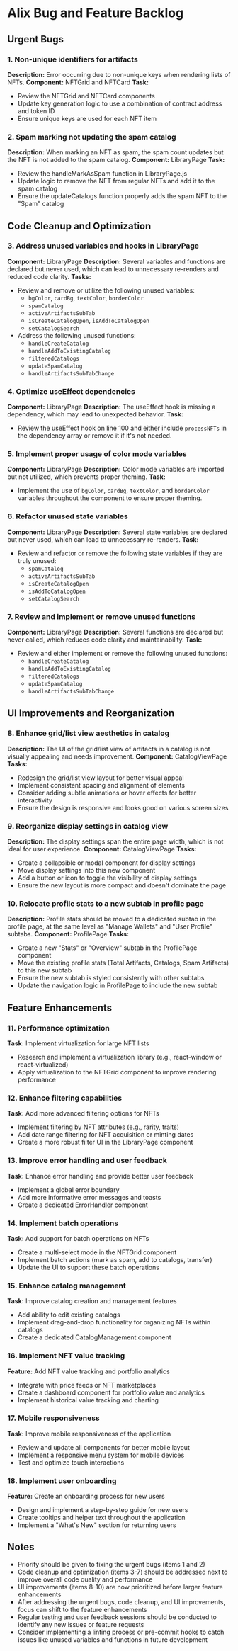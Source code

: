 # Alix Bug and Feature Backlog

## Urgent Bugs

### 1. Non-unique identifiers for artifacts
**Description:** Error occurring due to non-unique keys when rendering lists of NFTs.
**Component:** NFTGrid and NFTCard
**Task:**
- Review the NFTGrid and NFTCard components
- Update key generation logic to use a combination of contract address and token ID
- Ensure unique keys are used for each NFT item

### 2. Spam marking not updating the spam catalog
**Description:** When marking an NFT as spam, the spam count updates but the NFT is not added to the spam catalog.
**Component:** LibraryPage
**Task:**
- Review the handleMarkAsSpam function in LibraryPage.js
- Update logic to remove the NFT from regular NFTs and add it to the spam catalog
- Ensure the updateCatalogs function properly adds the spam NFT to the "Spam" catalog

## Code Cleanup and Optimization

### 3. Address unused variables and hooks in LibraryPage
**Component:** LibraryPage
**Description:** Several variables and functions are declared but never used, which can lead to unnecessary re-renders and reduced code clarity.
**Tasks:**
- Review and remove or utilize the following unused variables:
  - `bgColor`, `cardBg`, `textColor`, `borderColor`
  - `spamCatalog`
  - `activeArtifactsSubTab`
  - `isCreateCatalogOpen`, `isAddToCatalogOpen`
  - `setCatalogSearch`
- Address the following unused functions:
  - `handleCreateCatalog`
  - `handleAddToExistingCatalog`
  - `filteredCatalogs`
  - `updateSpamCatalog`
  - `handleArtifactsSubTabChange`

### 4. Optimize useEffect dependencies
**Component:** LibraryPage
**Description:** The useEffect hook is missing a dependency, which may lead to unexpected behavior.
**Task:**
- Review the useEffect hook on line 100 and either include `processNFTs` in the dependency array or remove it if it's not needed.

### 5. Implement proper usage of color mode variables
**Component:** LibraryPage
**Description:** Color mode variables are imported but not utilized, which prevents proper theming.
**Task:**
- Implement the use of `bgColor`, `cardBg`, `textColor`, and `borderColor` variables throughout the component to ensure proper theming.

### 6. Refactor unused state variables
**Component:** LibraryPage
**Description:** Several state variables are declared but never used, which can lead to unnecessary re-renders.
**Task:**
- Review and refactor or remove the following state variables if they are truly unused:
  - `spamCatalog`
  - `activeArtifactsSubTab`
  - `isCreateCatalogOpen`
  - `isAddToCatalogOpen`
  - `setCatalogSearch`

### 7. Review and implement or remove unused functions
**Component:** LibraryPage
**Description:** Several functions are declared but never called, which reduces code clarity and maintainability.
**Task:**
- Review and either implement or remove the following unused functions:
  - `handleCreateCatalog`
  - `handleAddToExistingCatalog`
  - `filteredCatalogs`
  - `updateSpamCatalog`
  - `handleArtifactsSubTabChange`

## UI Improvements and Reorganization

### 8. Enhance grid/list view aesthetics in catalog
**Description:** The UI of the grid/list view of artifacts in a catalog is not visually appealing and needs improvement.
**Component:** CatalogViewPage
**Tasks:**
- Redesign the grid/list view layout for better visual appeal
- Implement consistent spacing and alignment of elements
- Consider adding subtle animations or hover effects for better interactivity
- Ensure the design is responsive and looks good on various screen sizes

### 9. Reorganize display settings in catalog view
**Description:** The display settings span the entire page width, which is not ideal for user experience.
**Component:** CatalogViewPage
**Tasks:**
- Create a collapsible or modal component for display settings
- Move display settings into this new component
- Add a button or icon to toggle the visibility of display settings
- Ensure the new layout is more compact and doesn't dominate the page

### 10. Relocate profile stats to a new subtab in profile page
**Description:** Profile stats should be moved to a dedicated subtab in the profile page, at the same level as "Manage Wallets" and "User Profile" subtabs.
**Component:** ProfilePage
**Tasks:**
- Create a new "Stats" or "Overview" subtab in the ProfilePage component
- Move the existing profile stats (Total Artifacts, Catalogs, Spam Artifacts) to this new subtab
- Ensure the new subtab is styled consistently with other subtabs
- Update the navigation logic in ProfilePage to include the new subtab

## Feature Enhancements

### 11. Performance optimization
**Task:** Implement virtualization for large NFT lists
- Research and implement a virtualization library (e.g., react-window or react-virtualized)
- Apply virtualization to the NFTGrid component to improve rendering performance

### 12. Enhance filtering capabilities
**Task:** Add more advanced filtering options for NFTs
- Implement filtering by NFT attributes (e.g., rarity, traits)
- Add date range filtering for NFT acquisition or minting dates
- Create a more robust filter UI in the LibraryPage component

### 13. Improve error handling and user feedback
**Task:** Enhance error handling and provide better user feedback
- Implement a global error boundary
- Add more informative error messages and toasts
- Create a dedicated ErrorHandler component

### 14. Implement batch operations
**Task:** Add support for batch operations on NFTs
- Create a multi-select mode in the NFTGrid component
- Implement batch actions (mark as spam, add to catalogs, transfer)
- Update the UI to support these batch operations

### 15. Enhance catalog management
**Task:** Improve catalog creation and management features
- Add ability to edit existing catalogs
- Implement drag-and-drop functionality for organizing NFTs within catalogs
- Create a dedicated CatalogManagement component

### 16. Implement NFT value tracking
**Feature:** Add NFT value tracking and portfolio analytics
- Integrate with price feeds or NFT marketplaces
- Create a dashboard component for portfolio value and analytics
- Implement historical value tracking and charting

### 17. Mobile responsiveness
**Task:** Improve mobile responsiveness of the application
- Review and update all components for better mobile layout
- Implement a responsive menu system for mobile devices
- Test and optimize touch interactions

### 18. Implement user onboarding
**Feature:** Create an onboarding process for new users
- Design and implement a step-by-step guide for new users
- Create tooltips and helper text throughout the application
- Implement a "What's New" section for returning users

## Notes
- Priority should be given to fixing the urgent bugs (items 1 and 2)
- Code cleanup and optimization (items 3-7) should be addressed next to improve overall code quality and performance
- UI improvements (items 8-10) are now prioritized before larger feature enhancements
- After addressing the urgent bugs, code cleanup, and UI improvements, focus can shift to the feature enhancements
- Regular testing and user feedback sessions should be conducted to identify any new issues or feature requests
- Consider implementing a linting process or pre-commit hooks to catch issues like unused variables and functions in future development